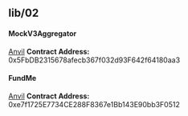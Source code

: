 ## lib/02

#### MockV3Aggregator

[Anvil]() **Contract Address:** 0x5FbDB2315678afecb367f032d93F642f64180aa3

#### FundMe

[Anvil]() **Contract Address:** 0xe7f1725E7734CE288F8367e1Bb143E90bb3F0512
